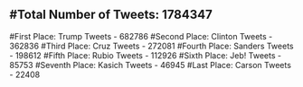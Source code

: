 #Total Number of Tweets: 1784347 
---
#First Place: Trump Tweets - 682786
#Second Place: Clinton Tweets - 362836
#Third Place: Cruz Tweets - 272081
#Fourth Place: Sanders Tweets - 198612
#Fifth Place: Rubio Tweets - 112926
#Sixth Place: Jeb! Tweets - 85753
#Seventh Place: Kasich Tweets - 46945
#Last Place: Carson Tweets - 22408
